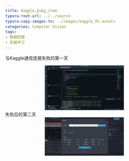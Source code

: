 ```yaml
---
title: Kaggle_pubg_item
typora-root-url: ../../source
typora-copy-images-to: ../images/kaggle_01.assets
categories: Computer Vision
tags:
- 数据挖掘
- 机器学习
---
```


 与Kaggle通信连接失败的第一天

 <center><img src="/images/kaggle_01.assets/image-20200106154414116.png" alt="50%" width="50%" style="zoom:50%;" /></center>
失败后的第二天

 <center><img src="/images/kaggle_01.assets/image-20200107234329533.png" alt="50%" width="50%"  style="zoom:50%;" /></center>